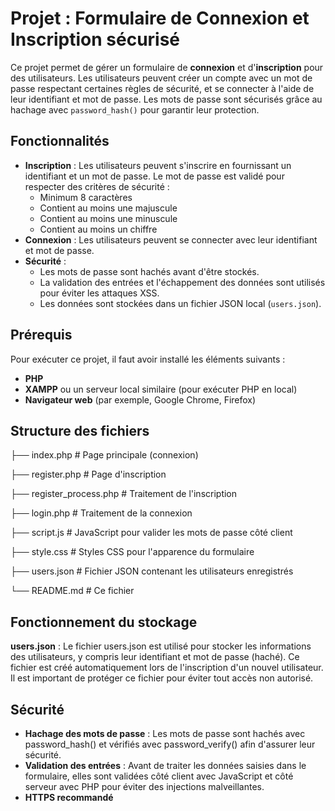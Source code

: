 # Projet : Formulaire de Connexion et Inscription sécurisé

Ce projet permet de gérer un formulaire de **connexion** et d'**inscription** pour des utilisateurs. Les utilisateurs peuvent créer un compte avec un mot de passe respectant certaines règles de sécurité, et se connecter à l'aide de leur identifiant et mot de passe. Les mots de passe sont sécurisés grâce au hachage avec `password_hash()` pour garantir leur protection.

## Fonctionnalités

- **Inscription** : Les utilisateurs peuvent s'inscrire en fournissant un identifiant et un mot de passe. Le mot de passe est validé pour respecter des critères de sécurité :
  - Minimum 8 caractères
  - Contient au moins une majuscule
  - Contient au moins une minuscule
  - Contient au moins un chiffre
- **Connexion** : Les utilisateurs peuvent se connecter avec leur identifiant et mot de passe.
- **Sécurité** : 
  - Les mots de passe sont hachés avant d'être stockés.
  - La validation des entrées et l'échappement des données sont utilisés pour éviter les attaques XSS.
  - Les données sont stockées dans un fichier JSON local (`users.json`).

## Prérequis

Pour exécuter ce projet, il faut avoir installé les éléments suivants :

- **PHP** 
- **XAMPP** ou un serveur local similaire (pour exécuter PHP en local)
- **Navigateur web** (par exemple, Google Chrome, Firefox)

## Structure des fichiers

├── index.php          # Page principale (connexion)

├── register.php       # Page d'inscription

├── register_process.php  # Traitement de l'inscription

├── login.php          # Traitement de la connexion

├── script.js          # JavaScript pour valider les mots de passe côté client

├── style.css          # Styles CSS pour l'apparence du formulaire

├── users.json         # Fichier JSON contenant les utilisateurs enregistrés

└── README.md          # Ce fichier

## Fonctionnement du stockage
**users.json** : Le fichier users.json est utilisé pour stocker les informations des utilisateurs, y compris leur identifiant et mot de passe (haché). Ce fichier est créé automatiquement lors de l'inscription d'un nouvel utilisateur. Il est important de protéger ce fichier pour éviter tout accès non autorisé.
## Sécurité
- **Hachage des mots de passe** : Les mots de passe sont hachés avec password_hash() et vérifiés avec password_verify() afin d'assurer leur sécurité.
- **Validation des entrées** : Avant de traiter les données saisies dans le formulaire, elles sont validées côté client avec JavaScript et côté serveur avec PHP pour éviter des injections malveillantes.
- **HTTPS recommandé** 

